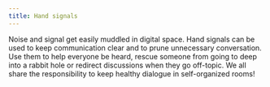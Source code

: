 ```yaml
---
title: Hand signals
---
```


Noise and signal get easily muddled in digital space. Hand signals can be used to keep communication clear and to prune unnecessary conversation. Use them to help everyone be heard, rescue someone from going to deep into a rabbit hole or redirect discussions when they go off-topic. We all share the responsibility to keep healthy dialogue in self-organized rooms!
